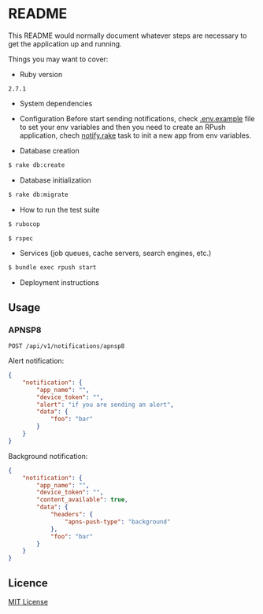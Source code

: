# README

This README would normally document whatever steps are necessary to get the
application up and running.

Things you may want to cover:

* Ruby version
```
2.7.1
```

* System dependencies

* Configuration
Before start sending notifications, check [.env.example](.env.example) file to set your env variables and then you need to create an RPush application, chech [notify.rake](lib/tasks/notify.rake) task to init a new app from env variables.

* Database creation
```bash
$ rake db:create
```

* Database initialization
```bash
$ rake db:migrate
```

* How to run the test suite
```bash
$ rubocop
```
```bash
$ rspec
```

* Services (job queues, cache servers, search engines, etc.)
```bash
$ bundle exec rpush start
```

* Deployment instructions

## Usage

### APNSP8
```
POST /api/v1/notifications/apnsp8
```
Alert notification:
```json
{
    "notification": {
        "app_name": "",
        "device_token": "",
        "alert": "if you are sending an alert",
        "data": {
            "foo": "bar"
        }
    }
}
```
Background notification:
```json
{
    "notification": {
        "app_name": "",
        "device_token": "",
        "content_available": true,
        "data": {
            "headers": {
                "apns-push-type": "background"
            },
            "foo": "bar"
        }
    }
}
```

## Licence

[MIT License](LICENCE)

